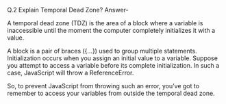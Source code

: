 Q.2 Explain Temporal Dead Zone?
Answer-

A temporal dead zone (TDZ) is the area of a block where a variable is inaccessible until the moment the computer completely initializes it with a value.

A block is a pair of braces ({...}) used to group multiple statements.
Initialization occurs when you assign an initial value to a variable.
Suppose you attempt to access a variable before its complete initialization. In such a case, JavaScript will throw a ReferenceError.

So, to prevent JavaScript from throwing such an error, you’ve got to remember to access your variables from outside the temporal dead zone.